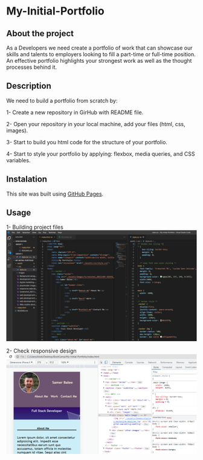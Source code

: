 # My-Initial-Portfolio

## About the project

As a Developers we need create a  portfolio of work that can showcase our skills and talents to employers looking to fill a part-time or full-time position. An effective portfolio highlights your strongest work as well as the thought processes behind it.

## Description

We need to build a portfolio from scratch by:

1- Create a new repository in GirHub with README file.

2- Open your repository in your local machine, add your files (html, css, images).

3- Start to build you html code for the structure of your portfolio.

4- Start to style your portfolio by applying: flexbox, media queries, and CSS variables.

## Instalation

This site was built using [GitHub Pages](https://samer-balee.github.io/My-Initial-Portfolio/).
 

## Usage

1- Building project files ![alt text](assets/images/portfolio-screenshot-1.png)


2- Check responsive design ![alt text](assets/images/inspect-screenshot.png)



